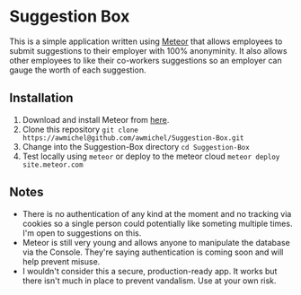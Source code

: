 Suggestion Box
==============
This is a simple application written using [Meteor](http://meteor.com/) that allows employees to submit suggestions to their employer with 100% anonyminity. It also allows other employees to like their co-workers suggestions so an employer can gauge the worth of each suggestion.

Installation
------------
1. Download and install Meteor from [here](http://docs.meteor.com/#quickstart).
2. Clone this repository `git clone https://awmichel@github.com/awmichel/Suggestion-Box.git`
3. Change into the Suggestion-Box directory `cd Suggestion-Box`
4. Test locally using `meteor` or deploy to the meteor cloud `meteor deploy site.meteor.com`

Notes
-----
* There is no authentication of any kind at the moment and no tracking via cookies so a single person could potentially like someting multiple times. I'm open to suggestions on this.
* Meteor is still very young and allows anyone to manipulate the database via the Console. They're saying authentication is coming soon and will help prevent misuse.
* I wouldn't consider this a secure, production-ready app. It works but there isn't much in place to prevent vandalism. Use at your own risk.
